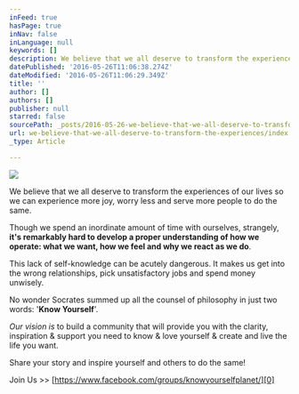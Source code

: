 ```yaml
---
inFeed: true
hasPage: true
inNav: false
inLanguage: null
keywords: []
description: We believe that we all deserve to transform the experiences of o
datePublished: '2016-05-26T11:06:38.274Z'
dateModified: '2016-05-26T11:06:29.349Z'
title: ''
author: []
authors: []
publisher: null
starred: false
sourcePath: _posts/2016-05-26-we-believe-that-we-all-deserve-to-transform-the-experiences.md
url: we-believe-that-we-all-deserve-to-transform-the-experiences/index.html
_type: Article

---
```

![](https://the-grid-user-content.s3-us-west-2.amazonaws.com/6946de41-fa9d-4037-b526-513ad75fd7ee.jpg)

We believe that we all deserve to transform the experiences of our lives so we can experience more joy, worry less and serve more people to do the same.

Though we spend an inordinate amount of time with ourselves, strangely, **it's remarkably hard to develop a proper understanding of how we operate: what we want, how we feel and why we react as we do**.

This lack of self-knowledge can be acutely dangerous. It makes us get into the wrong relationships, pick unsatisfactory jobs and spend money unwisely.

No wonder Socrates summed up all the counsel of philosophy in just two words: '**Know Yourself**'.

_Our vision is_ to build a community that will provide you with the clarity, inspiration & support you need to know & love yourself & create and live the life you want. 

Share your story and inspire yourself and others to do the same! 

Join Us \>\> [https://www.facebook.com/groups/knowyourselfplanet/][0]

[0]: https://www.facebook.com/groups/knowyourselfplanet/